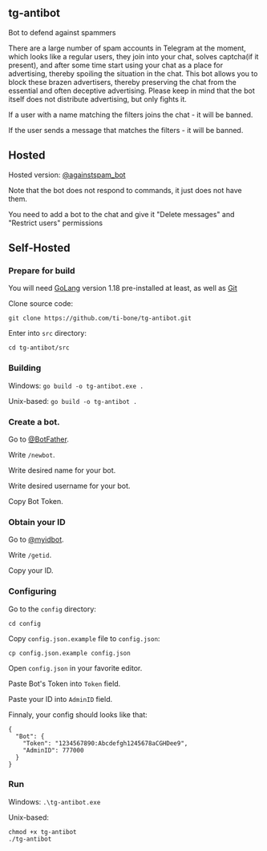 ## tg-antibot
Bot to defend against spammers

There are a large number of spam accounts in Telegram at the moment, which looks like a regular users, they join into your chat, solves captcha(if it present), and after some time start using your chat as a place for advertising, thereby spoiling the situation in the chat. This bot allows you to block these brazen advertisers, thereby preserving the chat from the essential and often deceptive advertising. Please keep in mind that the bot itself does not distribute advertising, but only fights it.

If a user with a name matching the filters joins the chat - it will be banned.

If the user sends a message that matches the filters - it will be banned.

## Hosted
Hosted version: [@againstspam_bot](http://t.me/againstspam_bot)

Note that the bot does not respond to commands, it just does not have them.

You need to add a bot to the chat and give it "Delete messages" and "Restrict users" permissions

## Self-Hosted
### Prepare for build

You will need [GoLang](https://go.dev/) version 1.18 pre-installed at least, as well as [Git](https://git-scm.com)

Clone source code:

`git clone https://github.com/ti-bone/tg-antibot.git`

Enter into `src` directory:

`cd tg-antibot/src`

### Building
Windows: 
`go build -o tg-antibot.exe .`

Unix-based:
`go build -o tg-antibot .`

### Create a bot.
Go to [@BotFather](https://t.me/BotFather).

Write `/newbot`.

Write desired name for your bot.

Write desired username for your bot.

Copy Bot Token.

### Obtain your ID
Go to [@myidbot](https://t.me/myidbot).

Write `/getid`.

Copy your ID.

### Configuring

Go to the `config` directory:

`cd config`

Copy `config.json.example` file to `config.json`:

`cp config.json.example config.json`

Open `config.json` in your favorite editor.

Paste Bot's Token into `Token` field.

Paste your ID into `AdminID` field.

Finnaly, your config should looks like that:
```
{
  "Bot": {
    "Token": "1234567890:Abcdefgh1245678aCGHDee9",
    "AdminID": 777000
  }
}
```

### Run
Windows:
`.\tg-antibot.exe`

Unix-based:
```
chmod +x tg-antibot
./tg-antibot
```

